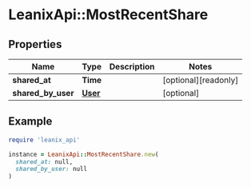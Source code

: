 # LeanixApi::MostRecentShare

## Properties

| Name | Type | Description | Notes |
| ---- | ---- | ----------- | ----- |
| **shared_at** | **Time** |  | [optional][readonly] |
| **shared_by_user** | [**User**](User.md) |  | [optional] |

## Example

```ruby
require 'leanix_api'

instance = LeanixApi::MostRecentShare.new(
  shared_at: null,
  shared_by_user: null
)
```


